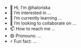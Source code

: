 - 👋 Hi, I’m @haloriska
- 👀 I’m interested in ...
- 🌱 I’m currently learning ...
- 💞️ I’m looking to collaborate on ...
- 📫 How to reach me ...
- 😄 Pronouns: ...
- ⚡ Fun fact: ...

<!---
haloriska/haloriska is a ✨ special ✨ repository because its `README.md` (this file) appears on your GitHub profile.
You can click the Preview link to take a look at your changes.
--->
